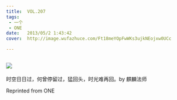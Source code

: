 ```yaml
---
title:	VOL.207
tags:
 - 一个
 - ONE
date:	2013/05/2 1:43:42
cover:	http://image.wufazhuce.com/Ft18meYOpFwWKs3ujkNEojxw0UCc

---
```

![](http://image.wufazhuce.com/Ft18meYOpFwWKs3ujkNEojxw0UCc)
---

时空日日过，何曾停留过，猛回头，时光难再回。by 麒麟法师
 
Reprinted from ONE
